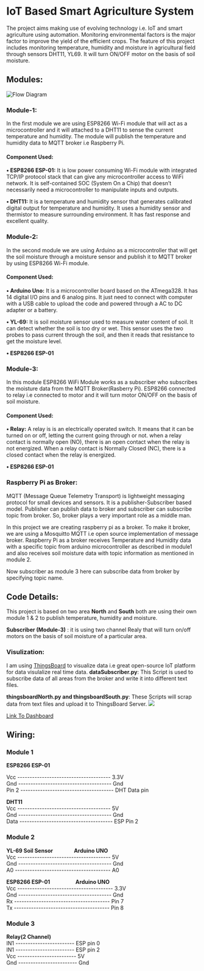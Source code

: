 # IoT Based Smart Agriculture System

The project aims making use of evolving technology i.e. IoT and smart agriculture using automation. Monitoring environmental factors is the major factor to improve the yield of the efficient crops. The feature of this project includes monitoring temperature, humidity and moisture in agricultural field through sensors DHT11, YL69. It will turn ON/OFF motor on the basis of soil moisture.

## Modules:

![Flow Diagram](modules/Diagram12.jpg)

### Module-1:

In the first module we are using ESP8266 Wi-Fi module that will act as a microcontroller and it will attached to a DHT11 to sense the current temperature and humidity. The module will publish the temperature and humidity data to MQTT broker i.e Raspberry Pi.

#### Component Used:

__•    ESP8266 ESP-01:__ It is low power consuming Wi-Fi module with integrated TCP/IP protocol stack that can give any microcontroller access to WiFi network. It is self-contained SOC (System On a Chip) that doesn’t necessarily need a microcontroller to manipulate inputs and outputs.

__•    DHT11:__ It is a temperature and humidity sensor that generates calibrated digital output for temperature and humidity. It uses a humidity sensor and thermistor to measure surrounding environment. It has fast response and excellent quality.


### Module-2:

In the second module we are using Arduino as a microcontroller that will get the soil moisture through a moisture sensor and publish it to MQTT broker by using ESP8266 Wi-Fi module.

#### Component Used:

__•    Arduino Uno:__ It is a microcontroller board based on the ATmega328. It has 14 digital I/O pins and 6 analog pins. It just need to connect with computer with a USB cable to upload the code and powered through a AC to DC adapter or a battery.

__•    YL-69:__ It is soil moisture sensor used to measure water content of soil. It can detect whether the soil is too dry or wet. This sensor uses the two probes to pass current through the soil, and then it reads that resistance to get the moisture level.

__•    ESP8266 ESP-01__

### Module-3:

In this module ESP8266 WiFi Module works as a subscriber who subscribes the moisture data from the MQTT Broker(Rasberry Pi). ESP8266 connected to relay i.e connected to motor and it will turn motor ON/OFF on the basis of soil moisture.


#### Component Used:

__•    Relay:__ A relay is is an electrically operated switch. It means that it can be turned on or off, letting the current going through or not. when a relay contact is normally open (NO), there is an open contact when the relay is not energized. When a relay contact is Normally Closed (NC), there is a closed contact when the relay is energized.

__•    ESP8266 ESP-01__


### Raspberry Pi as Broker:

MQTT (Message Queue Telemetry Transport) is lightweight messaging protocol for small devices and sensors. It is a publisher-Subscriber based model. Publisher can publish data to broker and subscriber can subscribe topic from broker. So, broker plays a very important role as a middle man.

In this project we are creating raspberry pi as a broker. To make it broker, we are using a Mosquitto MQTT i.e open source implementation of message broker. Raspberry Pi as a broker receives Temperature and Humidity data with a specific topic from arduino microcontroller as described in module1 and also receives soil moisture data with topic information as mentioned in module 2.

Now subscriber as module 3 here can subscribe data from broker by specifying topic name.

## Code Details:
This project is based on two area __North__ and __South__ both are using their own module 1 & 2 to publish temperature, humidity and moisture.

__Subscriber (Module-3)__ : it is using two channel Realy that will turn on/off motors on the basis of soil moisture of a particular area.

### Visulization:

I am using [ThingsBoard](https://thingsboard.io/) to visualize data i.e great open-source IoT platform for data visulalize real time data.
__dataSubscriber.py__: This Script is used to subscribe data of all areas from the broker and write it into different text files.

__thingsboardNorth.py and thingsboardSouth.py__: These Scripts will scrap data from text files and upload it to ThingsBoard Server.
![](visualization/screenshot4.jpg)

[Link To Dashboard](https://demo.thingsboard.io/dashboards/d7455310-065d-11e8-83e6-1d8d2edf4f93?publicId=2ade3530-f6a2-11e7-abe9-1d8d2edf4f93)

## Wiring:

### Module 1

__ESP8266 ESP-01__  

Vcc     --------------------------------------     3.3V  
Gnd    --------------------------------------     Gnd  
Pin 2   --------------------------------------     DHT Data pin  

__DHT11__  
Vcc      --------------------------------------  5V  
Gnd     --------------------------------------   Gnd  
Data    --------------------------------------  ESP Pin 2  

### Module 2

__YL-69 Soil Sensor__&nbsp;&nbsp;&nbsp;&nbsp;&nbsp;&nbsp;&nbsp;&nbsp;&nbsp;&nbsp;&nbsp;&nbsp;&nbsp;&nbsp;__Arduino UNO__  
Vcc    --------------------------------------   5V  
Gnd   --------------------------------------   Gnd  
A0     ---------------------------------------  A0  


__ESP8266 ESP-01__&nbsp;&nbsp;&nbsp;&nbsp;&nbsp;&nbsp;&nbsp;&nbsp;&nbsp;&nbsp;&nbsp;&nbsp;&nbsp;&nbsp;&nbsp;&nbsp;&nbsp;__Arduino UNO__  
Vcc     ---------------------------------------    3.3V  
Gnd     --------------------------------------     Gnd  
Rx      ---------------------------------------    Pin 7  
Tx      ---------------------------------------    Pin 8  

### Module 3

__Relay(2 Channel)__  
IN1        ------------------------    ESP pin 0  
IN1        ------------------------    ESP pin 2  
Vcc       ------------------------    5V  
Gnd      ------------------------    Gnd  
